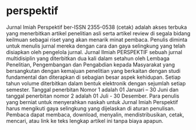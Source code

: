# perspektif
Jurnal Imiah Perspektif ber-ISSN 2355-0538 (cetak) adalah akses terbuka yang menerbitkan artikel penelitian asli serta artikel review di segala bidang keilmuan sebagai riset yang akan menarik minat pembaca. Penulis diminta untuk menulis jurnal mereka dengan cara dan gaya selingkung yang telah disiapkan oleh pengelola jurnal. Jurnal Ilmiah PERSPEKTIF sebuah jurnal multidisiplin yang diterbitkan dua kali dalam setahun oleh Lembaga Penelitian, Pengembangan dan Pengabdian kepada Masyarakat yang bersangkutan dengan kemajuan penelitian yang berkaitan dengan studi fundamental dan diterapkan di sebagian besar aspek kehidupan. Setiap tahun volume diterbitkan dalam bentuk elektronik dengan sejumlah setiap semester. Tanggal penerbitan Nomor 1 adalah 01 Januari – 30 Juni  dan tanggal penerbitan nomor 2 adalah 01 Juli - 30 Desember. Para penulis yang berniat untuk menyerahkan naskah untuk Jurnal Imiah Perspektif harus mengikuti gaya selingkung yang dijelaskan di aturan penulisan. Pembaca dapat membaca, download, menyalin, mendistribusikan, cetak, mencari, atau link ke teks lengkap artikel ini tanpa biaya apapun.
